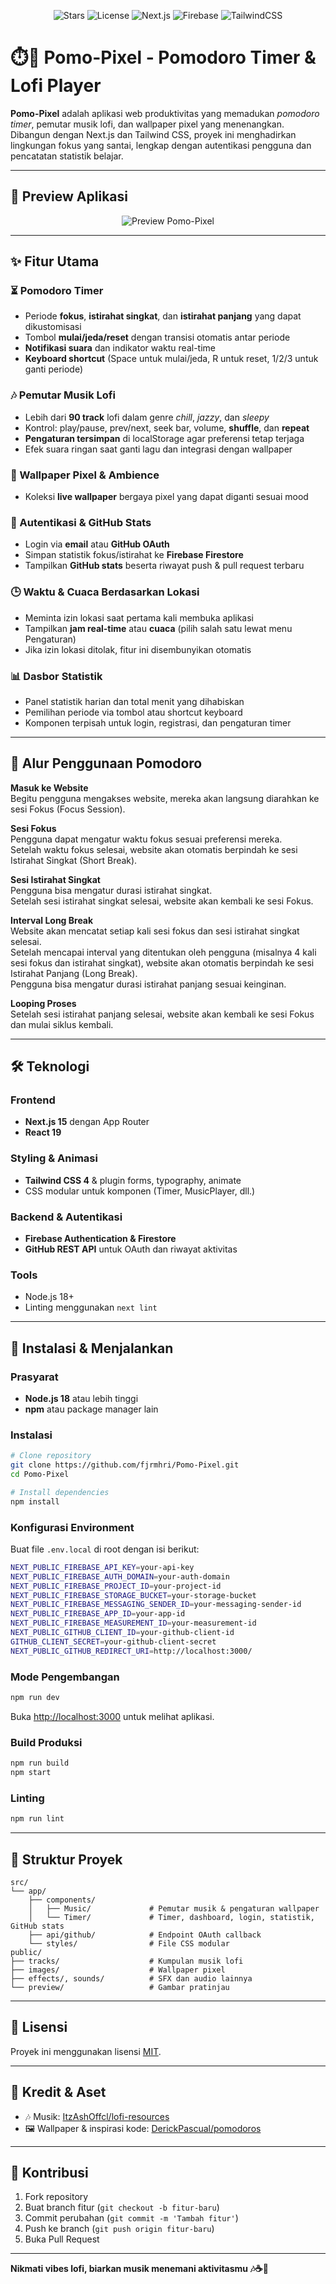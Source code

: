 <p align="center">
  <img src="https://img.shields.io/github/stars/fjrmhri/Pomo-Pixel?style=for-the-badge&logo=github&color=8b5cf6" alt="Stars"/>
  <img src="https://img.shields.io/github/license/fjrmhri/Pomo-Pixel?style=for-the-badge&color=10b981" alt="License"/>
  <img src="https://img.shields.io/badge/Next.js-15.3.4-black?style=for-the-badge&logo=next.js" alt="Next.js"/>
  <img src="https://img.shields.io/badge/Firebase-12.1.0-FFCA28?style=for-the-badge&logo=firebase" alt="Firebase"/>
  <img src="https://img.shields.io/badge/TailwindCSS-4-38bdf8?style=for-the-badge&logo=tailwind-css" alt="TailwindCSS"/>
</p>

# ⏱️🎵 Pomo-Pixel - Pomodoro Timer & Lofi Player

**Pomo-Pixel** adalah aplikasi web produktivitas yang memadukan *pomodoro timer*, pemutar musik lofi, dan wallpaper pixel yang menenangkan. Dibangun dengan Next.js dan Tailwind CSS, proyek ini menghadirkan lingkungan fokus yang santai, lengkap dengan autentikasi pengguna dan pencatatan statistik belajar.

---

## 📸 Preview Aplikasi

<p align="center">
  <img src="public/preview/preview.png" alt="Preview Pomo-Pixel" />
</p>

---

## ✨ Fitur Utama

### ⏳ Pomodoro Timer
- Periode **fokus**, **istirahat singkat**, dan **istirahat panjang** yang dapat dikustomisasi
- Tombol **mulai/jeda/reset** dengan transisi otomatis antar periode
- **Notifikasi suara** dan indikator waktu real-time
- **Keyboard shortcut** (Space untuk mulai/jeda, R untuk reset, 1/2/3 untuk ganti periode)

### 🎶 Pemutar Musik Lofi
- Lebih dari **90 track** lofi dalam genre *chill*, *jazzy*, dan *sleepy*
- Kontrol: play/pause, prev/next, seek bar, volume, **shuffle**, dan **repeat**
- **Pengaturan tersimpan** di localStorage agar preferensi tetap terjaga
- Efek suara ringan saat ganti lagu dan integrasi dengan wallpaper

### 🌌 Wallpaper Pixel & Ambience
- Koleksi **live wallpaper** bergaya pixel yang dapat diganti sesuai mood

### 🔐 Autentikasi & GitHub Stats
- Login via **email** atau **GitHub OAuth**
- Simpan statistik fokus/istirahat ke **Firebase Firestore**
- Tampilkan **GitHub stats** beserta riwayat push & pull request terbaru

### 🕒 Waktu & Cuaca Berdasarkan Lokasi
- Meminta izin lokasi saat pertama kali membuka aplikasi
- Tampilkan **jam real-time** atau **cuaca** (pilih salah satu lewat menu Pengaturan)
- Jika izin lokasi ditolak, fitur ini disembunyikan otomatis

### 📊 Dasbor Statistik
- Panel statistik harian dan total menit yang dihabiskan
- Pemilihan periode via tombol atau shortcut keyboard
- Komponen terpisah untuk login, registrasi, dan pengaturan timer

---

## 🧭 Alur Penggunaan Pomodoro

**Masuk ke Website**  
Begitu pengguna mengakses website, mereka akan langsung diarahkan ke sesi Fokus (Focus Session).

**Sesi Fokus**  
Pengguna dapat mengatur waktu fokus sesuai preferensi mereka.  
Setelah waktu fokus selesai, website akan otomatis berpindah ke sesi Istirahat Singkat (Short Break).

**Sesi Istirahat Singkat**  
Pengguna bisa mengatur durasi istirahat singkat.  
Setelah sesi istirahat singkat selesai, website akan kembali ke sesi Fokus.

**Interval Long Break**  
Website akan mencatat setiap kali sesi fokus dan sesi istirahat singkat selesai.  
Setelah mencapai interval yang ditentukan oleh pengguna (misalnya 4 kali sesi fokus dan istirahat singkat), website akan otomatis berpindah ke sesi Istirahat Panjang (Long Break).  
Pengguna bisa mengatur durasi istirahat panjang sesuai keinginan.

**Looping Proses**  
Setelah sesi istirahat panjang selesai, website akan kembali ke sesi Fokus dan mulai siklus kembali.

---

## 🛠️ Teknologi

### Frontend
- **Next.js 15** dengan App Router
- **React 19**

### Styling & Animasi
- **Tailwind CSS 4** & plugin forms, typography, animate
- CSS modular untuk komponen (Timer, MusicPlayer, dll.)

### Backend & Autentikasi
- **Firebase Authentication & Firestore**
- **GitHub REST API** untuk OAuth dan riwayat aktivitas

### Tools
- Node.js 18+
- Linting menggunakan `next lint`

---

## 🚀 Instalasi & Menjalankan

### Prasyarat
- **Node.js 18** atau lebih tinggi
- **npm** atau package manager lain

### Instalasi
```bash
# Clone repository
git clone https://github.com/fjrmhri/Pomo-Pixel.git
cd Pomo-Pixel

# Install dependencies
npm install
```

### Konfigurasi Environment
Buat file `.env.local` di root dengan isi berikut:
```bash
NEXT_PUBLIC_FIREBASE_API_KEY=your-api-key
NEXT_PUBLIC_FIREBASE_AUTH_DOMAIN=your-auth-domain
NEXT_PUBLIC_FIREBASE_PROJECT_ID=your-project-id
NEXT_PUBLIC_FIREBASE_STORAGE_BUCKET=your-storage-bucket
NEXT_PUBLIC_FIREBASE_MESSAGING_SENDER_ID=your-messaging-sender-id
NEXT_PUBLIC_FIREBASE_APP_ID=your-app-id
NEXT_PUBLIC_FIREBASE_MEASUREMENT_ID=your-measurement-id
NEXT_PUBLIC_GITHUB_CLIENT_ID=your-github-client-id
GITHUB_CLIENT_SECRET=your-github-client-secret
NEXT_PUBLIC_GITHUB_REDIRECT_URI=http://localhost:3000/
```

### Mode Pengembangan
```bash
npm run dev
```
Buka [http://localhost:3000](http://localhost:3000) untuk melihat aplikasi.

### Build Produksi
```bash
npm run build
npm start
```

### Linting
```bash
npm run lint
```

---

## 📂 Struktur Proyek
```
src/
└── app/
    ├── components/
    │   ├── Music/             # Pemutar musik & pengaturan wallpaper
    │   └── Timer/             # Timer, dashboard, login, statistik, GitHub stats
    ├── api/github/            # Endpoint OAuth callback
    └── styles/                # File CSS modular
public/
├── tracks/                    # Kumpulan musik lofi
├── images/                    # Wallpaper pixel
├── effects/, sounds/          # SFX dan audio lainnya
└── preview/                   # Gambar pratinjau
```

---

## 📄 Lisensi
Proyek ini menggunakan lisensi [MIT](LICENSE).

---

## 🙏 Kredit & Aset
- 🎶 Musik: [ItzAshOffcl/lofi-resources](https://github.com/ItzAshOffcl/lofi-resources)
- 🖼️ Wallpaper & inspirasi kode: [DerickPascual/pomodoros](https://github.com/DerickPascual/pomodoros)

---

## 🤝 Kontribusi
1. Fork repository
2. Buat branch fitur (`git checkout -b fitur-baru`)
3. Commit perubahan (`git commit -m 'Tambah fitur'`)
4. Push ke branch (`git push origin fitur-baru`)
5. Buka Pull Request

---

**Nikmati vibes lofi, biarkan musik menemani aktivitasmu 🎶☕🌙**
